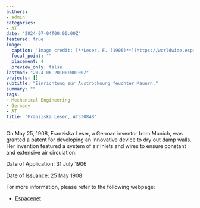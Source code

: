 ```yaml
---
authors:
- admin
categories:
- AT
date: "2024-07-04T00:00:00Z"
featured: true
image:
  caption: 'Image credit: [**Leser, F. (1906)**](https://worldwide.espacenet.com/patent/search/family/003548530/publication/AT33084B?q=pn%3DAT33084B)'
  focal_point: ""
  placement: 4
  preview_only: false
lastmod: "2024-06-20T00:00:00Z"
projects: []
subtitle: "Einrichtung zur Austrocknung feuchter Mauern."
summary: ""
tags:
- Mechanical Engineering
- Germany
- AT
title: "Franziska Leser, AT33084B"
---
```


On May 25, 1908, Franziska Leser, a German inventor from Munich, was granted a patent for developing an innovative device to dry out damp walls. Her invention featured a system of air inlets and wires to ensure constant and extensive air circulation.

Date of Application: 31 July 1906 

Date of Issuance: 25 May 1908

For more information, please refer to the following webpage: 

- [Espacenet](https://worldwide.espacenet.com/patent/search/family/032682976/publication/GB191422874A?q=pn%3DGB191422874A)
